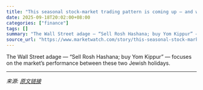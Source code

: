 ```yaml
---
title: "This seasonal stock-market trading pattern is coming up — and worth observing"
date: 2025-09-18T20:02:00+08:00
categories: ["finance"]
tags: []
summary: "The Wall Street adage — “Sell Rosh Hashana; buy Yom Kippur” — focuses on the market’s performance between these two Jewish holidays."
source_url: "https://www.marketwatch.com/story/this-seasonal-stock-market-trading-pattern-is-coming-up-and-worth-observing-4c35364d?mod=mw_rss_topstories"
---
```


The Wall Street adage — “Sell Rosh Hashana; buy Yom Kippur” — focuses on the market’s performance between these two Jewish holidays.

---

*来源: [原文链接](https://www.marketwatch.com/story/this-seasonal-stock-market-trading-pattern-is-coming-up-and-worth-observing-4c35364d?mod=mw_rss_topstories)*
